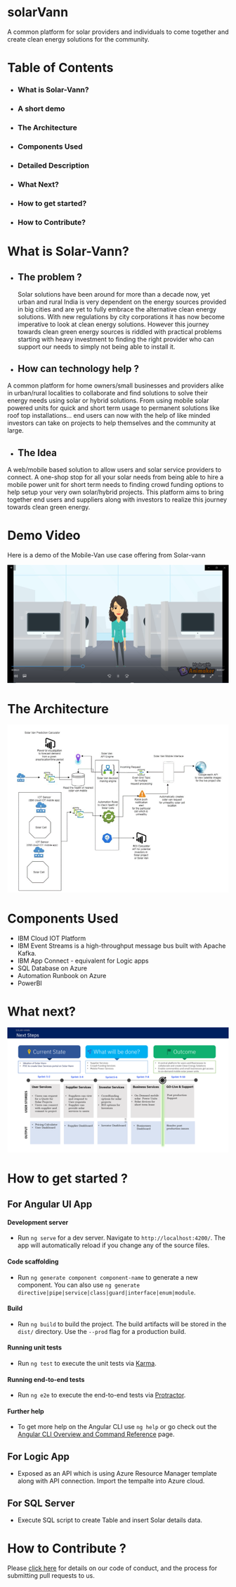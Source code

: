 # solarVann
A common platform for solar providers and individuals to come together and create clean energy solutions for the community.

# Table of Contents
 - ### What is Solar-Vann?
 - ### A short demo
 - ### The Architecture
 - ### Components Used
 - ### Detailed Description
 - ### What Next?
 - ### How to get started?
 - ### How to Contribute?

# What is Solar-Vann?
   - ## The problem ?
     Solar solutions have been around for more than a decade now, yet urban and rural India is very dependent on the energy sources provided in big cities and are yet to fully embrace the alternative clean energy solutions. With new regulations by city corporations it has now become imperative to look at clean energy solutions. However this journey towards clean green energy sources is riddled with practical problems starting with heavy investment to finding the right provider who can support our needs to simply not being able to install it.
   
   - ## How can technology help ?
   A common platform for home owners/small businesses and providers alike in urban/rural localities to collaborate and find solutions to solve their energy needs using solar or hybrid solutions. From using mobile solar powered units for quick and short term usage to permanent solutions like roof top installations... end users can now with the help of like minded investors can take on projects to help themselves and the community at large.
   
   - ## The Idea
   A web/mobile based solution to allow users and solar service providers to connect. A one-shop stop for all your solar needs from being able to hire a mobile power unit for short term needs to finding crowd funding options to help setup your very own solar/hybrid projects. This platform aims to bring together end users and suppliers along with investors to realize this journey towards clean green energy.
   
# Demo Video
Here is a demo of the Mobile-Van use case offering from Solar-vann

[![Mobile Power demo](./video-snapshot.png)](https://youtu.be/OXWfdn0eLJI)

# The Architecture

![Solar-Vann Architecture](./architecture.gif)

# Components Used
- IBM Cloud IOT Platform
- IBM Event Streams is a high-throughput message bus built with Apache Kafka.
- IBM App Connect - equivalent for Logic apps
- SQL Database on Azure
- Automation Runbook on Azure
- PowerBI 

# What next?

![Solar-Vann Roadmap](./roadmap.png)

# How to get started ?
 ## For Angular UI App
  #### Development server
  - Run `ng serve` for a dev server. Navigate to `http://localhost:4200/`. The app will automatically reload if you change any of the source files.

  #### Code scaffolding
  - Run `ng generate component component-name` to generate a new component. You can also use `ng generate directive|pipe|service|class|guard|interface|enum|module`.
  
  #### Build
  - Run `ng build` to build the project. The build artifacts will be stored in the `dist/` directory. Use the `--prod` flag for a production build.

  #### Running unit tests
  - Run `ng test` to execute the unit tests via [Karma](https://karma-runner.github.io).

  #### Running end-to-end tests
  - Run `ng e2e` to execute the end-to-end tests via [Protractor](http://www.protractortest.org/).
 
  #### Further help
  - To get more help on the Angular CLI use `ng help` or go check out the [Angular CLI Overview and Command Reference](https://angular.io/cli) page.

 ## For Logic App
  - Exposed as an API which is using Azure Resource Manager template along with API connection. Import the tempalte into Azure cloud.
     
 ## For SQL Server
  - Execute SQL script to create Table and insert Solar details data.

# How to Contribute ? 
Please [click here](./contributing.md) for details on our code of conduct, and the process for submitting pull requests to us. 
